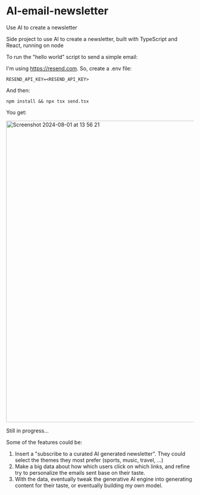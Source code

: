 # AI-email-newsletter
Use AI to create a newsletter

Side project to use AI to create a newsletter, built with TypeScript and React, running on node

To run the "hello world" script to send a simple email:

I'm using https://resend.com. So, create a .env file:
```
RESEND_API_KEY=<RESEND_API_KEY>
```

And then:
```
npm install && npx tsx send.tsx
```

You get:

<img width="810" alt="Screenshot 2024-08-01 at 13 56 21" src="https://github.com/user-attachments/assets/701f8c34-b684-466c-87c3-4b7a795b90c5">

Still in progress...

Some of the features could be:
1. Insert a "subscribe to a curated AI generated newsletter". They could select the themes they most prefer (sports, music, travel, ...)
2. Make a big data about how which users click on which links, and refine try to personalize the emails sent base on their taste.
3. With the data, eventually tweak the generative AI engine into generating content for their taste, or eventually building my own model.
